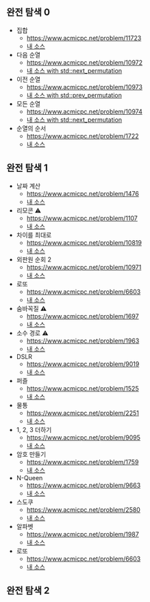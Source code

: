 ## 완전 탐색 0
- 집합
	- https://www.acmicpc.net/problem/11723
	- [내 소스](https://github.com/HelloWoori/AlgorithmStudyWithBaekjoon/blob/master/ExhaustiveSearch/Set.cpp)
- 다음 순열
	- https://www.acmicpc.net/problem/10972
	- [내 소스 with std::next_permutation](https://github.com/HelloWoori/AlgorithmStudyWithBaekjoon/blob/master/ExhaustiveSearch/NextPermutation.cpp)
- 이전 순열
	- https://www.acmicpc.net/problem/10973
	- [내 소스 with std::prev_permutation](https://github.com/HelloWoori/AlgorithmStudyWithBaekjoon/blob/master/ExhaustiveSearch/PrevPermutation.cpp)
- 모든 순열
	- https://www.acmicpc.net/problem/10974
	- [내 소스 with std::next_permutation](https://github.com/HelloWoori/AlgorithmStudyWithBaekjoon/blob/master/ExhaustiveSearch/AllPermutation.cpp)
- 순열의 순서
	- https://www.acmicpc.net/problem/1722
	- [내 소스](https://github.com/HelloWoori/AlgorithmStudyWithBaekjoon/blob/master/ExhaustiveSearch/SequenceOfPermutation.cpp)

## 완전 탐색 1
- 날짜 계산
	- https://www.acmicpc.net/problem/1476
	- [내 소스](https://github.com/HelloWoori/AlgorithmStudyWithBaekjoon/blob/master/ExhaustiveSearch/CalcDate.cpp)
- 리모콘 ⚠️
	- https://www.acmicpc.net/problem/1107
	- [내 소스](https://github.com/HelloWoori/AlgorithmStudyWithBaekjoon/blob/master/ExhaustiveSearch/RemoteControl.cpp)
- 차이를 최대로
	- https://www.acmicpc.net/problem/10819
	- [내 소스](https://github.com/HelloWoori/AlgorithmStudyWithBaekjoon/blob/master/ExhaustiveSearch/MaximumDifference.cpp)
- 외판원 순회 2
	- https://www.acmicpc.net/problem/10971
	- [내 소스](https://github.com/HelloWoori/AlgorithmStudyWithBaekjoon/blob/master/ExhaustiveSearch/TravelingSalesmanProblem2.cpp)
- 로또
	- https://www.acmicpc.net/problem/6603
	- [내 소스](https://github.com/HelloWoori/AlgorithmStudyWithBaekjoon/blob/master/ExhaustiveSearch/Lotto.cpp)
- 숨바꼭질 ⚠️
	- https://www.acmicpc.net/problem/1697
	- [내 소스](https://github.com/HelloWoori/AlgorithmStudyWithBaekjoon/blob/master/ExhaustiveSearch/HideAndSeek.cpp)
- 소수 경로 ⚠️
	- https://www.acmicpc.net/problem/1963
	- [내 소스](https://github.com/HelloWoori/AlgorithmStudyWithBaekjoon/blob/master/ExhaustiveSearch/PrimePath.cpp)
- DSLR
	- https://www.acmicpc.net/problem/9019
	- [내 소스](https://github.com/HelloWoori/AlgorithmStudyWithBaekjoon/blob/master/ExhaustiveSearch/DSLR.cpp)
- 퍼즐
	- https://www.acmicpc.net/problem/1525
	- [내 소스](https://github.com/HelloWoori/AlgorithmStudyWithBaekjoon/blob/master/ExhaustiveSearch/Puzzle.cpp)
- 물통
	- https://www.acmicpc.net/problem/2251
	- [내 소스](https://github.com/HelloWoori/AlgorithmStudyWithBaekjoon/blob/master/ExhaustiveSearch/Bucket.cpp)
- 1, 2, 3 더하기
	- https://www.acmicpc.net/problem/9095
	- [내 소스](https://github.com/HelloWoori/AlgorithmStudyWithBaekjoon/blob/master/ExhaustiveSearch/PlusOneTwoThree.cpp)
- 암호 만들기
	- https://www.acmicpc.net/problem/1759
	- [내 소스](https://github.com/HelloWoori/AlgorithmStudyWithBaekjoon/blob/master/ExhaustiveSearch/MakePassword.cpp)
- N-Queen
	- https://www.acmicpc.net/problem/9663
	- [내 소스](https://github.com/HelloWoori/AlgorithmStudyWithBaekjoon/blob/master/ExhaustiveSearch/NQueen.cpp)
- 스도쿠
	- https://www.acmicpc.net/problem/2580
	- [내 소스](https://github.com/HelloWoori/AlgorithmStudyWithBaekjoon/blob/master/ExhaustiveSearch/Sudoku.cpp)
- 알파벳
	- https://www.acmicpc.net/problem/1987
	- [내 소스](https://github.com/HelloWoori/AlgorithmStudyWithBaekjoon/blob/master/ExhaustiveSearch/Alphabet.cpp)	
- 로또
	- https://www.acmicpc.net/problem/6603
	- [내 소스](https://github.com/HelloWoori/AlgorithmStudyWithBaekjoon/blob/master/ExhaustiveSearch/Lotto2.cpp)
## 완전 탐색 2